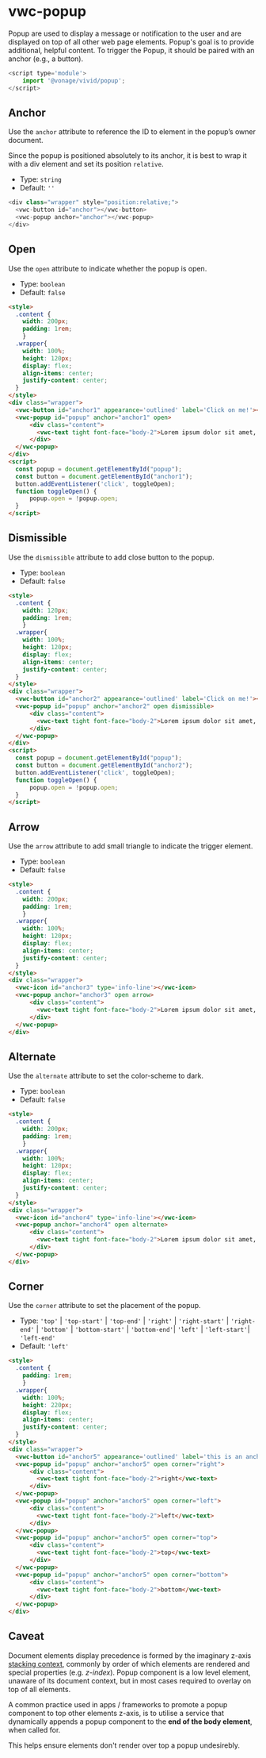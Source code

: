# vwc-popup

Popup are used to display a message or notification to the user and are displayed on top of all other web page elements.
Popup's goal is to provide additional, helpful content. To trigger the Popup, it should be paired with an anchor (e.g., a button). 

```js
<script type='module'>
    import '@vonage/vivid/popup';
</script>
```
## Anchor

Use the `anchor` attribute to reference the ID to element in the popup’s owner document.

Since the popup is positioned absolutely to its anchor, it is best to wrap it with a div element and set its position `relative`.

- Type: `string`
- Default: `''`

```js
<div class="wrapper" style="position:relative;">
  <vwc-button id="anchor"></vwc-button>
  <vwc-popup anchor="anchor"></vwc-popup>
</div>
```
## Open
Use the `open` attribute to indicate whether the popup is open.

- Type: `boolean`
- Default: `false`

```html preview
<style>
  .content {
    width: 200px;
    padding: 1rem;
	}
  .wrapper{
    width: 100%;
    height: 120px;
    display: flex;
    align-items: center;
    justify-content: center;
  }
</style>
<div class="wrapper">
  <vwc-button id="anchor1" appearance='outlined' label='Click on me!'></vwc-button>
  <vwc-popup id="popup" anchor="anchor1" open>
      <div class="content">
        <vwc-text tight font-face="body-2">Lorem ipsum dolor sit amet, consectetur adipiscing elit, sed do eiusmod tempor incididunt ut labore et dolore magna aliqua.</vwc-text>
      </div>
  </vwc-popup>
</div>
<script>
  const popup = document.getElementById("popup");
  const button = document.getElementById("anchor1");
  button.addEventListener('click', toggleOpen);
  function toggleOpen() {
	  popup.open = !popup.open;
  }
</script>
```

## Dismissible

Use the `dismissible` attribute to add close button to the popup.

- Type: `boolean`
- Default: `false`

```html preview
<style>
  .content {
    width: 120px;
    padding: 1rem;
	}
  .wrapper{ 
    width: 100%;
    height: 120px;
    display: flex;
    align-items: center;
    justify-content: center;
  }
</style>
<div class="wrapper">
  <vwc-button id="anchor2" appearance='outlined' label='Click on me!'></vwc-button>
  <vwc-popup id="popup" anchor="anchor2" open dismissible>
      <div class="content">
        <vwc-text tight font-face="body-2">Lorem ipsum dolor sit amet, consectetur adipiscing elit.</vwc-text>
      </div>
  </vwc-popup>
</div>
<script>
  const popup = document.getElementById("popup");
  const button = document.getElementById("anchor2");
  button.addEventListener('click', toggleOpen);
  function toggleOpen() {
	  popup.open = !popup.open;
  }
</script>
```
## Arrow
Use the `arrow` attribute to add small triangle to indicate the trigger element.

- Type: `boolean`
- Default: `false`

```html preview
<style>
  .content {
    width: 200px;
    padding: 1rem;
	}
  .wrapper{
    width: 100%;
    height: 120px;
    display: flex;
    align-items: center;
    justify-content: center;
  }
</style>
<div class="wrapper">
  <vwc-icon id="anchor3" type='info-line'></vwc-icon>
  <vwc-popup anchor="anchor3" open arrow>
      <div class="content">
        <vwc-text tight font-face="body-2">Lorem ipsum dolor sit amet, consectetur adipiscing elit, sed do eiusmod tempor incididunt ut labore et dolore magna aliqua.</vwc-text>
      </div>
  </vwc-popup>
</div>
```
## Alternate
Use the `alternate` attribute to set the color-scheme to dark.

- Type: `boolean`
- Default: `false`

```html preview
<style>
  .content {
    width: 200px;
    padding: 1rem;
	}
  .wrapper{
    width: 100%;
    height: 120px;
    display: flex;
    align-items: center;
    justify-content: center;
  }
</style>
<div class="wrapper">
  <vwc-icon id="anchor4" type='info-line'></vwc-icon>
  <vwc-popup anchor="anchor4" open alternate>
      <div class="content">
        <vwc-text tight font-face="body-2">Lorem ipsum dolor sit amet, consectetur adipiscing elit, sed do eiusmod tempor incididunt ut labore et dolore magna aliqua.</vwc-text>
      </div>
  </vwc-popup>
</div>
```
## Corner

Use the `corner` attribute to set the placement of the popup.

- Type: `'top'` | `'top-start'` | `'top-end'` | `'right'` | `'right-start'` | `'right-end'` | `'bottom'` | `'bottom-start'` | `'bottom-end'`| `'left'` | `'left-start'`| `'left-end'`
- Default: `'left'`

```html preview
<style>
  .content {
    padding: 1rem;
	}
  .wrapper{
    width: 100%;
    height: 220px;
    display: flex;
    align-items: center;
    justify-content: center;
  }
</style>
<div class="wrapper">
  <vwc-button id="anchor5" appearance='outlined' label='this is an anchor'></vwc-button>
  <vwc-popup id="popup" anchor="anchor5" open corner="right">
      <div class="content">
        <vwc-text tight font-face="body-2">right</vwc-text>
      </div>
  </vwc-popup>
  <vwc-popup id="popup" anchor="anchor5" open corner="left">
      <div class="content">
        <vwc-text tight font-face="body-2">left</vwc-text>
      </div>
  </vwc-popup>
  <vwc-popup id="popup" anchor="anchor5" open corner="top">
      <div class="content">
        <vwc-text tight font-face="body-2">top</vwc-text>
      </div>
  </vwc-popup>
  <vwc-popup id="popup" anchor="anchor5" open corner="bottom">
      <div class="content">
        <vwc-text tight font-face="body-2">bottom</vwc-text>
      </div>
  </vwc-popup>
</div>
```
## Caveat

Document elements display precedence is formed by the imaginary z-axis [stacking context](https://developer.mozilla.org/en-US/docs/Web/CSS/CSS_Positioning/Understanding_z_index/The_stacking_context), commonly by order of which elements are rendered and special properties (e.g. _z-index_).
Popup component is a low level element, unaware of its document context, but in most cases required to overlay on top of all elements.

A common practice used in apps / frameworks to promote a popup component to top other elements z-axis, is to utilise a service that dynamically appends a popup component to the **end of the body element**, when called for.

This helps ensure elements don't render over top a popup undesirebly.
